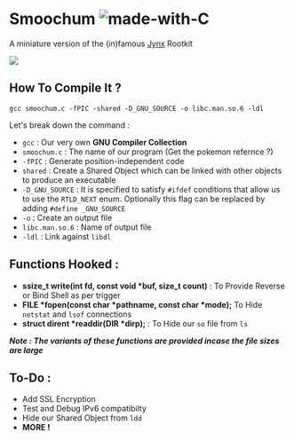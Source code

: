 # Smoochum ![made-with-C](https://img.shields.io/badge/Made%20With-C-success)

A miniature version of the (in)famous [Jynx](https://github.com/chokepoint/Jynx2) Rootkit

![](https://assets.pokemon.com/assets/cms2/img/watch-pokemon-tv/seasons/season09/season09_ep23_ss01.jpg)

## How To Compile It ?

```gcc smoochum.c -fPIC -shared -D_GNU_SOURCE -o libc.man.so.6 -ldl```

Let's break down the command :
- ```gcc``` : Our very own **GNU Compiler Collection**
- ```smoochum.c``` : The name of our program (Get the pokemon refernce ?)
- ```-fPIC``` : Generate position-independent code
- ```shared``` : Create a Shared Object which can be linked with other objects to produce an executable
- ```-D_GNU_SOURCE``` :  It is specified to satisfy ```#ifdef``` conditions that allow us to use the ```RTLD_NEXT``` enum. Optionally this flag can be replaced by adding ```#define _GNU_SOURCE``` 
- ```-o``` : Create an output file
- ```libc.man.so.6``` : Name of output file
- ```-ldl``` : Link against ```libdl```

## Functions Hooked :

- **ssize_t write(int fd, const void \*buf, size_t count)** : To Provide Reverse or Bind Shell as per trigger 
- **FILE \*fopen(const char \*pathname, const char \*mode);**  To Hide ```netstat``` and ```lsof``` connections 
- **struct dirent \*readdir(DIR \*dirp);** : To Hide our ```so``` file from ```ls```

***Note : The variants of these functions are provided incase the file sizes are large***

## To-Do :

- Add SSL Encryption
- Test and Debug IPv6 compatibilty
- Hide our Shared Object from ```ldd```
- **MORE !**
